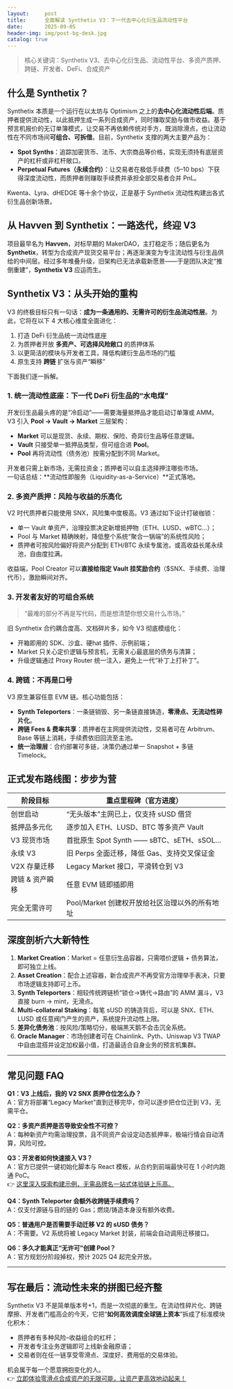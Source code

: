 ```yaml
---
layout:     post
title:      全面解读 Synthetix V3：下一代去中心化衍生品流动性平台
date:       2025-09-05
header-img: img/post-bg-desk.jpg
catalog: true
---
```


> 核心关键词：Synthetix V3、去中心化衍生品、流动性平台、多资产质押、跨链、开发者、DeFi、合成资产

## 什么是 Synthetix？

Synthetix 本质是一个运行在以太坊与 Optimism 之上的**去中心化流动性后端**。质押者提供流动性，以此抵押生成一系列合成资产，同时赚取奖励与做市收益。基于预言机报价的无订单簿模式，让交易不再依赖传统对手方，既消除滑点，也让流动性在不同市场间**可组合、可拆借**。目前，Synthetix 支撑的两大主要产品为：

- **Spot Synths**：追踪加密货币、法币、大宗商品等价格，实现无须持有底层资产的杠杆或非杠杆敞口。
- **Perpetual Futures（永续合约）**：让交易者在极低手续费（5–10 bps）下获得深度流动性，而质押者则赚取手续费并承担全部交易者合并 PnL。

Kwenta、Lyra、dHEDGE 等十余个协议，正是基于 Synthetix 流动性构建出各式衍生品创新场景。

## 从 Havven 到 Synthetix：一路迭代，终迎 V3

项目最早名为 **Havven**，对标早期的 MakerDAO，主打稳定币；随后更名为 **Synthetix**，转型为合成资产现货交易平台；再逐渐演变为专注流动性与衍生品供给的中间层。经过多年堆叠升级，旧架构已无法承载新愿景——于是团队决定“推倒重建”，**Synthetix V3** 应运而生。

## Synthetix V3：从头开始的重构

V3 的终极目标只有一句话：**成为一条通用的、无需许可的衍生品流动性层**。为此，它将在以下 4 大核心维度全面进化：

1. 打造 DeFi 衍生品统一流动性底座  
2. 为质押者开放 **多资产、可选择风险敞口** 的质押体系  
3. 以更简洁的模块与开发者工具，降低构建衍生品市场的门槛  
4. 原生支持 **跨链** 扩张与资产“瞬移”

下面我们逐一拆解。

### 1. 统一流动性底座：下一代 DeFi 衍生品的“水电煤”

开发衍生品最头疼的是“冷启动”——需要海量抵押品才能启动订单簿或 AMM。  
V3 引入 **Pool → Vault → Market** 三层架构：

- **Market** 可以是现货、永续、期权、保险、奇异衍生品等任意逻辑。  
- **Vault** 只接受单一抵押品类型，但可组合进 **Pool**。  
- **Pool** 再将流动性（债务池）按需分配到不同 Market。

开发者只需上新市场，无需拉资金；质押者可以自主选择押注哪些市场。  
一句话总结：**流动性即服务（Liquidity-as-a-Service）**正式落地。

### 2. 多资产质押：风险与收益的乐高化

V2 时代质押者只能使用 SNX，风险集中度极高。V3 通过如下设计打破枷锁：

- 单一 Vault 单资产，治理投票决定新增抵押物（ETH、LUSD、wBTC…）；  
- Pool 与 Market 精确映射，降低整个系统“聚合一锅端”的系统性风险；  
- 质押者可按风险偏好将资产分配到 ETH/BTC 永续专属池，或高收益长尾永续池，自由度拉满。

收益端，Pool Creator 可以**直接给指定 Vault 挂奖励合约**（$SNX、手续费、治理代币），激励瞬间对齐。

### 3. 开发者友好的可组合系统

> “最难的部分不再是写代码，而是想清楚你想交易什么市场。”

旧 Synthetix 合约耦合度高、文档碎片多，如今 V3 彻底模组化：

- 开箱即用的 SDK、沙盒、硬hat 插件、示例前端；  
- Market 只关心定价逻辑与预言机，无需关心最底层的债务与清算；  
- 升级逻辑通过 Proxy Router 统一注入，避免上一代“补丁上打补丁”。

### 4. 跨链：不再是口号

V3 原生兼容任意 EVM 链。核心功能包括：

- **Synth Teleporters**：一条链销毁、另一条链直接铸造，**零滑点、无流动性碎片化**。  
- **跨链 Fees & 费率共享**：质押者在主网提供流动性，交易者可在 Arbitrum、Base 等链上消耗，手续费依旧回流至主池。  
- **统一治理层**：合约部署可多链，决策仍通过单一 Snapshot + 多链 Timelock。

## 正式发布路线图：步步为营

| 阶段目标 | 重点里程碑（官方进度） |
|---|---|
| 创世启动 | “无头版本”主网已上，仅支持 sUSD 借贷 |
| 抵押品多元化 | 逐步加入 ETH、LUSD、BTC 等多资产 Vault |
| V3 现货市场 | 首批原生 Spot Synth —— sBTC、sETH、sSOL… |
| 永续 V3 | 旧 Perps 全面迁移，降低 Gas、支持交叉保证金 |
| V2X 存量迁移 | Legacy Market 接口，平滑转仓到 V3 |
| 跨链 & 资产瞬移 | 任意 EVM 链即插即用 |
| 完全无需许可 | Pool/Market 创建权开放给社区治理以外的所有地址 |

## 深度剖析六大新特性

1. **Market Creation**：Market = 任意衍生品容器，只需喂价逻辑 + 债务算法，即可独立上线。  
2. **Asset Creation**：配合上述容器，新合成资产不再受官方治理举手表决，只要市场逻辑支持即可上币。  
3. **Synth Teleporters**：相较传统跨链桥“锁仓→铸代→路由”的 AMM 漏斗，V3 直接 burn → mint，无滑点。  
4. **Multi-collateral Staking**：每笔 sUSD 的铸造背后，可以是 SNX、ETH、LUSD 或任意阀门产生的资产，系统提升流动性上限。  
5. **差异化债务池**：按风险/策略切分，极端黑天鹅不会击沉全系统。  
6. **Oracle Manager**：市场创建者可在 Chainlink、Pyth、Uniswap V3 TWAP 中自由混搭并设定加权最小值，打造最适合自身业务的预言机集群。

---

## 常见问题 FAQ

**Q1：V3 上线后，我的 V2 SNX 质押仓位怎么办？**  
A：官方将部署“Legacy Market”直到迁移完毕，你可以逐步把仓位迁到 V3，无需平仓。

**Q2：多资产质押是否导致安全性不可控？**  
A：每种新资产均需治理投票，且不同资产会设定动态抵押率，极端行情会自动清算，风险可控。

**Q3：开发者如何快速接入 V3？**  
A：官方已提供一键初始化脚本与 React 模板，从合约到前端最快可在 1 小时内跑通 PoC。  
👉 [这里深入探索构建示例，无需品牌名一站式体验链上乐高。](https://okxdog.com/)

**Q4：Synth Teleporter 会额外收跨链手续费吗？**  
A：仅支付源链与目的链的 Gas；燃烧/铸造本身没有额外收费。

**Q5：普通用户是否需要手动迁移 V2 的 sUSD 债务？**  
A：不需要。V2 系统将被 Legacy Market 封装，前端会自动调用迁移接口。

**Q6：多久才能真正“无许可”创建 Pool？**  
A：官方规划分阶段掉权，预计 2025 Q4 起完全开放。

---

## 写在最后：流动性未来的拼图已经齐整

Synthetix V3 不是简单版本号+1，而是一次彻底的重生。在流动性碎片化、跨链摩擦、开发者门槛高企的今天，它把“**如何高效调度全球链上资本**”拆成了标准模块化积木：  

- 质押者有多种风险–收益组合的杠杆；  
- 开发者专注业务逻辑即可上线新金融原语；  
- 交易者则在任一链享受零滑点、深度好、费用低的交易体验。

机会属于每一个愿意拥抱变化的人。  
👉 [立即体验零滑点合成资产的无限可能，让资产更高效地动起来！](https://okxdog.com/)